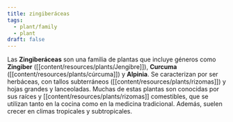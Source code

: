 ```yaml
---
title: zingiberáceas
tags:
  - plant/family
  - plant
draft: false
---
```

Las **Zingiberáceas** son una familia de plantas que incluye géneros como **Zingiber** ([[content/resources/plants/Jengibre]]), **Curcuma** ([[content/resources/plants/cúrcuma]]) y **Alpinia**. Se caracterizan por ser herbáceas, con tallos subterráneos ([[content/resources/plants/rizomas]]) y hojas grandes y lanceoladas. Muchas de estas plantas son conocidas por sus raíces y [[content/resources/plants/rizomas]] comestibles, que se utilizan tanto en la cocina como en la medicina tradicional. Además, suelen crecer en climas tropicales y subtropicales.